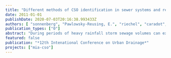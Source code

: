 ```yaml
---
title: "Different methods of CSO identification in sewer systems and receiving waters"
date: 2011-01-01
publishDate: 2020-07-03T20:16:38.993433Z
authors: [ "sonnenberg", "Pawlowsky-Reusing, E.", "riechel", "caradot", "Toth, E.", "matzinger", "rouault" ]
publication_types: ["0"]
abstract: "During periods of heavy rainfall storm sewage volumes can exceed the capacity of combined sewer systems and overflow to surface water bodies. Combined sewer overflows (CSO) cause significant impacts on the water quality and their identification is crucial to plan CSO control programs or to fulfil legal requirements. This paper proposes and demonstrates six different methods to identify the occurrence of CSO based on information on the sewer system alone (methods 1 and 2), in combination with rain data (methods 3 and 4) or in combination with water quality data of the receiving surface water (methods 5 and 6). The methods provide different information on CSO, from occurrence to pollution load and impacts in receiving surface water. The methods introduced have all been applied to the Berlin urban water system. Based on these experiences they are compared considering the effort needed for their application, the required data and the obtained output. It is concluded that certainty of CSO identification can be increased by combining some of the presented methods."
featured: false
publication: "*12th Intenational Conference on Urban Drainage*"
projects: ["mia-cso"]
---
```


